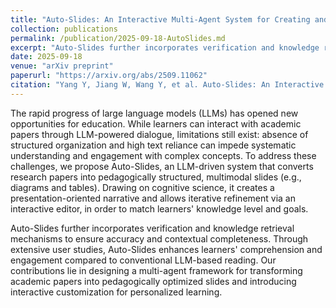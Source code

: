 ```yaml
---
title: "Auto-Slides: An Interactive Multi-Agent System for Creating and Customizing Research Presentations"
collection: publications
permalink: /publication/2025-09-18-AutoSlides.md
excerpt: "Auto-Slides further incorporates verification and knowledge retrieval mechanisms to ensure accuracy and contextual completeness. "
date: 2025-09-18
venue: "arXiv preprint"
paperurl: "https://arxiv.org/abs/2509.11062"
citation: "Yang Y, Jiang W, Wang Y, et al. Auto-Slides: An Interactive Multi-Agent System for Creating and Customizing Research Presentations[J]. arXiv preprint arXiv:2509.11062, 2025."
---
```


The rapid progress of large language models (LLMs) has opened new opportunities for education. While learners can interact with academic papers through LLM-powered dialogue, limitations still exist: absence of structured organization and high text reliance can impede systematic understanding and engagement with complex concepts. To address these challenges, we propose Auto-Slides, an LLM-driven system that converts research papers into pedagogically structured, multimodal slides (e.g., diagrams and tables). Drawing on cognitive science, it creates a presentation-oriented narrative and allows iterative refinement via an interactive editor, in order to match learners' knowledge level and goals.

Auto-Slides further incorporates verification and knowledge retrieval mechanisms to ensure accuracy and contextual completeness. Through extensive user studies, Auto-Slides enhances learners' comprehension and engagement compared to conventional LLM-based reading. Our contributions lie in designing a multi-agent framework for transforming academic papers into pedagogically optimized slides and introducing interactive customization for personalized learning.
